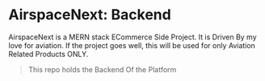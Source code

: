 # AirspaceNext: Backend

AirspaceNext is a MERN stack ECommerce Side Project. It is Driven By my love for aviation. If the project goes well, this will be used for only Aviation Related Products ONLY. 

>This repo holds the Backend Of the Platform

